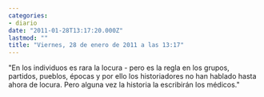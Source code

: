 ```yaml
---
categories:
- diario
date: "2011-01-28T13:17:20.000Z"
lastmod: ""
title: "Viernes, 28 de enero de 2011 a las 13:17"
---
```


"En los individuos es rara la locura - pero es la regla en los grupos, partidos, pueblos, épocas y por ello los historiadores no han hablado hasta ahora de locura. Pero alguna vez la historia la escribirán los médicos."